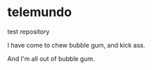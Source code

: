 # telemundo
test repository

I have come to chew bubble gum, and kick ass.

And I'm all out of bubble gum.

